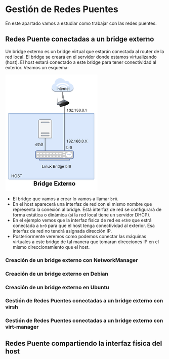 # Gestión de Redes Puentes

En este apartado vamos  a estudiar como trabajar con las redes puentes.

## Redes Puente conectadas a un bridge externo

Un bridge externo es un bridge virtual que estarán conectada al router de la red local. El bridge se creará en el servidor donde estamos virtualizando (host). El host estará conectado a este bridge para tener conectividad al exterior. Veamos un esquema:

![bridge externo](img/red_bridge_externo.drawio.png)

* El bridge que vamos a crear lo vamos a llamar `br0`.
* En el host aparecerá una interfaz de red con el mismo nombre que representa la conexión al bridge. Está interfaz de red se configurará de forma estática o dinámica (si la red local tiene un servidor DHCP).
* En el ejemplo vemos que la interfaz física de red es `eth0` que estrá conectada a `br0` para que el host tenga conectividad al exterior. Esa interfaz de red no tendrá asignada dirección IP.
* Posteriormente veremos como podemos conectar las máquinas virtuales a este bridge de tal manera que tomaran direcciones IP en el mismo direccionamiento que el host.

### Creación de un bridge externo con NetworkManager

### Creación de un bridge externo en Debian

### Creación de un bridge externo en Ubuntu

### Gestión de Redes Puentes conectadas a un bridge externo con virsh

### Gestión de Redes Puentes conectadas a un bridge externo con virt-manager

##  Redes Puente compartiendo la interfaz física del host
